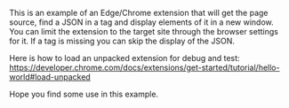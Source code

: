 This is an example of an Edge/Chrome extension that will get the page source, find a JSON in a tag and display elements of it in a new window.
You can limit the extension to the target site through the browser settings for it.
If a tag is missing you can skip the display of the JSON.

Here is how to load an unpacked extension for debug and test:<br>
https://developer.chrome.com/docs/extensions/get-started/tutorial/hello-world#load-unpacked

Hope you find some use in this example.

